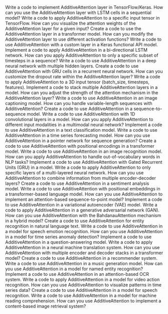 Write a code to implement AdditiveAttention layer in TensorFlow/Keras.
How can you use the AdditiveAttention layer with LSTM cells in a sequential model?
Write a code to apply AdditiveAttention to a specific input tensor in TensorFlow.
How can you visualize the attention weights of the AdditiveAttention layer for a given input?
Create a code to use the AdditiveAttention layer in a transformer model.
How can you modify the AdditiveAttention layer to use different activation functions?
Write a code to use AdditiveAttention with a custom layer in a Keras functional API model.
Implement a code to apply AdditiveAttention in a bi-directional LSTM network.
How can you apply AdditiveAttention to only a specific subset of timesteps in a sequence?
Write a code to use AdditiveAttention in a deep neural network with multiple hidden layers.
Create a code to use AdditiveAttention with GRU cells in a recurrent neural network.
How can you customize the dropout rate within the AdditiveAttention layer?
Write a code to apply AdditiveAttention to a 3D input tensor (batch_size, timesteps, features).
Implement a code to stack multiple AdditiveAttention layers in a model.
How can you adjust the strength of the attention mechanism in the AdditiveAttention layer?
Write a code to use AdditiveAttention in an image captioning model.
How can you handle variable-length sequences with AdditiveAttention?
Create a code to use AdditiveAttention in a sequence-to-sequence model.
Write a code to use AdditiveAttention with 1D convolutional layers in a model.
How can you apply AdditiveAttention to different input modalities in a multimodal neural network?
Implement a code to use AdditiveAttention in a text classification model.
Write a code to use AdditiveAttention in a time series forecasting model.
How can you use AdditiveAttention in a pointer network for sequence generation?
Create a code to use AdditiveAttention with positional encodings in a transformer model.
Write a code to use AdditiveAttention in an image recognition model.
How can you apply AdditiveAttention to handle out-of-vocabulary words in NLP tasks?
Implement a code to use AdditiveAttention with Gated Recurrent Units (GRU) in a model.
Write a code to apply AdditiveAttention to only specific layers of a multi-layered neural network.
How can you use AdditiveAttention to combine information from multiple encoder-decoder layers?
Create a code to use AdditiveAttention in a sentiment analysis model.
Write a code to use AdditiveAttention with positional embeddings in a transformer-based language model.
How can you use AdditiveAttention to implement an attention-based sequence-to-point model?
Implement a code to use AdditiveAttention in a variational autoencoder (VAE) model.
Write a code to apply AdditiveAttention in a generative adversarial network (GAN).
How can you use AdditiveAttention with the BahdanauAttention mechanism in a hybrid model?
Create a code to use AdditiveAttention for entity recognition in natural language text.
Write a code to use AdditiveAttention in a model for speech emotion recognition.
How can you use AdditiveAttention in a model for time series anomaly detection?
Implement a code to use AdditiveAttention in a question-answering model.
Write a code to apply AdditiveAttention in a neural machine translation system.
How can you use AdditiveAttention with multiple encoder and decoder stacks in a transformer model?
Create a code to use AdditiveAttention in a recommender system.
Write a code to use AdditiveAttention in a music generation model.
How can you use AdditiveAttention in a model for named entity recognition?
Implement a code to use AdditiveAttention in an attention-based OCR system.
Write a code to apply AdditiveAttention in a model for video action recognition.
How can you use AdditiveAttention to visualize patterns in time series data?
Create a code to use AdditiveAttention in a model for speech recognition.
Write a code to use AdditiveAttention in a model for machine reading comprehension.
How can you use AdditiveAttention to implement a content-based image retrieval system?
